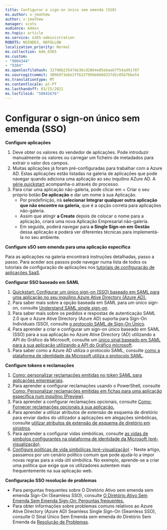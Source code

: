 ```yaml
---
title: Configurar o sign-on único sem emenda (SSO)
ms.author: v-jmathew
author: v-jmathew
manager: scotv
audience: Admin
ms.topic: article
ms.service: o365-administration
ROBOTS: NOINDEX, NOFOLLOW
localization_priority: Normal
ms.collection: Adm_O365
ms.custom:
- "9004344"
- "9384"
ms.openlocfilehash: 32790b23547de36cd2864e85ebae67f54ad91707
ms.sourcegitcommit: 309b9f3e6e2ff622f95bb860d337d2c05b7bbe54
ms.translationtype: MT
ms.contentlocale: pt-PT
ms.lasthandoff: 03/15/2021
ms.locfileid: "50841676"
---
```

# <a name="configure-seamless-single-sign-on-sso"></a>Configurar o sign-on único sem emenda (SSO)

**Configure aplicações**

1. Deve obter os valores do vendedor de aplicações. Pode introduzir manualmente os valores ou carregar um ficheiro de metadados para extrair o valor dos campos.
2. Muitas aplicações já foram pré-configuradas para trabalhar com a Azure AD. Estas aplicações estão listadas na galeria de aplicações que pode navegar quando adiciona uma aplicação ao seu inquilino AZure AD. A [série quickstart](https://docs.microsoft.com/azure/active-directory/manage-apps/add-application-portal-configure) acompanha-o através do processo.
3. Para criar uma aplicação não-galeria, pode clicar em + Criar o seu próprio botão **De aplicação** e dar um nome à sua Aplicação.
    - Por predefinição, irá **selecionar Integrar qualquer outra aplicação que não encontre na galeria,** que é a opção correta para aplicações não-galeria.
    - Assim que atingir **a Create** depois de colocar o nome para a aplicação, criará uma nova Aplicação Empresarial não-galeria.
    - Em seguida, poderá navegar para **o Single Sign-on em** **Gestão** dessa aplicação e poderá ver diferentes técnicas para implementá-la no seu ambiente.

**Configure sSO sem emenda para uma aplicação específica**

Para as aplicações na galeria encontrará instruções detalhadas, passo a passo. Para aceder aos passos pode navegar numa lista de todos os tutoriais de configuração de aplicações nos [tutoriais de configuração de aplicações SaaS](https://docs.microsoft.com/azure/active-directory/saas-apps/tutorial-list).

**Configurar SSO baseado em SAML**

1. [Quickstart: Configurar um único sign-on (SSO) baseado em SAML para uma aplicação no seu inquilino Azure Ative Directory (Azure AD).](https://docs.microsoft.com/azure/active-directory/manage-apps/add-application-portal-setup-sso)
2. Para saber mais sobre a opção baseada em SAML para um único sign-on, consulte [Understand SAML single sign-on](https://docs.microsoft.com/azure/active-directory/manage-apps/configure-saml-single-sign-on).
3. Para saber mais sobre os pedidos e respostas de autenticação SAML 2.0 que o Azure Ative Directory (Azure AD) suporta para Sign-On Individuais (SSO), consulte [o protocolo SAML de Sign-On Único](https://docs.microsoft.com/azure/active-directory/develop/single-sign-on-saml-protocol).
4. Para aprender a criar e configurar um sign-on único baseado em SAML (SSO) para a sua aplicação no Azure Ative Directory (AD) utilizando a API do Gráfico da Microsoft, consulte um [único sinal baseado em SAML para a sua aplicação utilizando a API do Gráfico microsoft](https://docs.microsoft.com/graph/application-saml-sso-configure-api).
5. Para saber como a Azure AD utiliza o protocolo SAML, consulte [como a plataforma de identidade da Microsoft utiliza o protocolo SAML](https://docs.microsoft.com/azure/active-directory/develop/active-directory-saml-protocol-reference).

**Configure tokens e reclamações**

1. [Como: personalizar reclamações emitidas no token SAML para aplicações empresariais](https://docs.microsoft.com/azure/active-directory/develop/active-directory-saml-claims-customization).
2. Para aprender a configurar reclamações usando o PowerShell, consulte [Como: Personalizar reclamações emitidas em fichas para uma aplicação específica num inquilino (Preview)](https://docs.microsoft.com/azure/active-directory/develop/active-directory-claims-mapping).
3. Para aprender a configurar reclamações opcionais, consulte [Como: Fornecer reclamações opcionais à sua aplicação.](https://docs.microsoft.com/azure/active-directory/develop/active-directory-optional-claims)
4. Para aprender a utilizar atributos de extensão de esquema de diretório para enviar dados do utilizador a aplicações em alegações simbólicas, consulte [utilizar atributos de extensão de esquema de diretório em sinistros](https://docs.microsoft.com/azure/active-directory/develop/active-directory-schema-extensions).
5. Para aprender a configurar vidas simbólicas, consulte [as vidas de símbolos configurantes na plataforma de identidade da Microsoft (pré-visualização)](https://docs.microsoft.com/azure/active-directory/develop/active-directory-configurable-token-lifetimes).
6. [Configure políticas de vida simbólicas (pré-visualização)](https://docs.microsoft.com/azure/active-directory/develop/configure-token-lifetimes) - Neste artigo, passamos por um cenário político comum que pode ajudá-lo a impor novas regras para a vida útil simbólica. No exemplo, aprende-se a criar uma política que exige que os utilizadores autentem mais frequentemente na sua aplicação web.

**Configuração SSO resolução de problemas**

- Para perguntas frequentes sobre O Diretório Ativo sem emenda sem emenda Sign-On (Seamless SSO), consulte [O Diretório Ativo Sem Emenda Sem Emenda Sign-On: Perguntas frequentes.](https://docs.microsoft.com/azure/active-directory/hybrid/how-to-connect-sso-faq)
- Para obter informações sobre problemas comuns relativos ao Azure Ative Directory (Azure AD) Seamless Single Sign-On (Seamless SSO), consulte O Sinal Único Sem Emenda sem emenda do Diretório Sem Emenda da [Resolução de Problemas](https://docs.microsoft.com/azure/active-directory/hybrid/tshoot-connect-sso).
